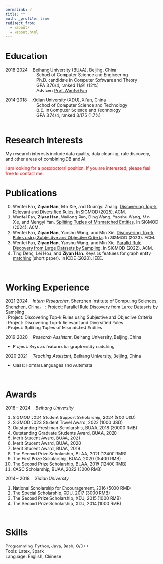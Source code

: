 ```yaml
---
permalink: /
title: ""
author_profile: true
redirect_from: 
  - /about/
  - /about.html
---
```



Education
=======
2018-2024&#8195; Beihang University (BUAA), Beijing, China  
&#8195;&#8195;&#8195;&#8195;&#8195;&#8195;&#8195; School of Computer Science and Engineering  
&#8195;&#8195;&#8195;&#8195;&#8195;&#8195;&#8195; Ph.D. candidate in Computer Software and Theory  
&#8195;&#8195;&#8195;&#8195;&#8195;&#8195;&#8195; GPA 3.76/4, ranked 11/91 (12%)  
&#8195;&#8195;&#8195;&#8195;&#8195;&#8195;&#8195; Advisor: [Prof. Wenfei Fan](https://homepages.inf.ed.ac.uk/wenfei/)

2014-2018&#8195; Xidian University (XDU), Xi'an, China  
&#8195;&#8195;&#8195;&#8195;&#8195;&#8195;&#8195; School of Computer Science and Technology  
&#8195;&#8195;&#8195;&#8195;&#8195;&#8195;&#8195; B.E. in Computer Science and Technology  
&#8195;&#8195;&#8195;&#8195;&#8195;&#8195;&#8195; GPA 3.74/4, ranked 3/175 (1.7%)  
<br>

Research Interests
=======
My research interests include data quality, data cleaning, rule discovery, and other areas of combining DB and AI.

<font color=red>
  I am looking for a postdoctoral position. If you are interested, please feel free to contact me.  
</font>
<br>

Publications
=======
<!-- (*Note: In papers 2-5, all authors are sorted by alphabetic order*.)  -->
0. Wenfei Fan, **Ziyan Han**, Min Xie, and Guangyi Zhang. [Discovering Top-k Relevant and Diversified Rules](https://philo-vanguard.github.io/files/papers/Rule-Discovery-Top-k-Diversified-SIGMOD25.pdf). In SIGMOD (2025). ACM.  
0. Wenfei Fan, **Ziyan Han**, Weilong Ren, Ding Wang, Yaoshu Wang, Min Xie, and Mengyi Yan. [Splitting Tuples of Mismatched Entities](https://philo-vanguard.github.io/files/papers/Tuple-Splitting-SIGMOD24.pdf). In SIGMOD (2024). ACM.  
0. Wenfei Fan, **Ziyan Han**, Yaoshu Wang, and Min Xie. [Discovering Top-k Rules using Subjective and Objective Criteria](https://philo-vanguard.github.io/files/papers/Rule-Discovery-Top-k-SIGMOD23.pdf). In SIGMOD (2023). ACM.  
0. Wenfei Fan, **Ziyan Han**, Yaoshu Wang, and Min Xie. [Parallel Rule Discovery from Large Datasets by Sampling](https://philo-vanguard.github.io/files/papers/Rule-Discovery-Sampling-SIGMOD22.pdf). In SIGMOD (2022). ACM.  
0. Ting Deng, Lei Hou, and **Ziyan Han**. [Keys as features for graph entity matching](https://philo-vanguard.github.io/files/papers/GMKs-ICDE20.pdf) (short paper). In ICDE (2020). IEEE.  
<!-- {: reversed="reversed"}  -->
<br>


Working Experience
=======
2021-2024&#8195; _Intern Researcher_, Shenzhen Institute of Computing Sciences, Shenzhen, China。
: Project: Parallel Rule Discovery from Large Datasets by Sampling  
: Project: Discovering Top-k Rules using Subjective and Objective Criteria  
: Project: Discovering Top-k Relevant and Diversified Rules  
: Project: Splitting Tuples of Mismatched Entities  

2019-2020&#8195; _Research Assistant_, Beihang University, Beijing, China
-	Project: Keys as features for graph entity matching

2020-2021&#8195; _Teaching Assistant_, Beihang University, Beijing, China
-	Class: Formal Languages and Automata
<br>


Awards
=======
2018 – 2024&#8195; _Beihang University_  
1. SIGMOD 2024 Student Support Scholarship, 2024 (800 USD)  
2. SIGMOD 2023 Student Travel Award, 2023 (1000 USD)  
3. Outstanding Freshman Scholarship, BUAA, 2018 (30000 RMB)  
4. Outstanding Graduate Students Award, BUAA, 2020  
5. Merit Student Award, BUAA, 2021  
6. Merit Student Award, BUAA, 2020  
7. Merit Student Award, BUAA, 2019  
8. The Second Prize Scholarship, BUAA, 2021 (12400 RMB)  
9. The First Prize Scholarship, BUAA, 2020 (15400 RMB)  
10. The Second Prize Scholarship, BUAA, 2019 (12400 RMB)  
11. CASC Scholarship, BUAA, 2022 (3000 RMB)  

2014 – 2018&#8195; _Xidian University_  
1. National Scholarship for Encouragement, 2016 (5000 RMB)  
2. The Special Scholarship, XDU, 2017 (3000 RMB)  
3. The Second Prize Scholarship, XDU, 2015 (1000 RMB)  
4. The Second Prize Scholarship, XDU, 2014 (1000 RMB)  
<br>


Skills
=======
Programming: Python, Java, Bash, C/C++  
Tools: Latex, Spark  
Language: English, Chinese  
<br>

<br><br>
<script type="text/javascript" id="clustrmaps" src="//clustrmaps.com/map_v2.js?d=ls50NVz93mcWW_X1T4un9xvvAWFvOB9qaEtKqyMyrI0&cl=ffffff&w=a"></script>

